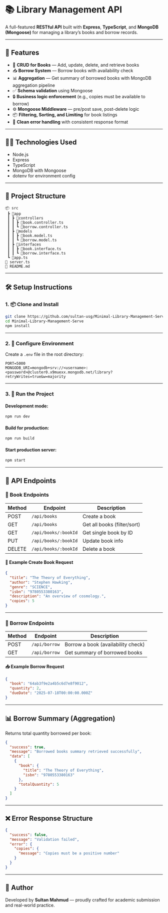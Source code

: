 
# 📚 Library Management API

A full-featured **RESTful API** built with **Express**, **TypeScript**, and **MongoDB (Mongoose)** for managing a library’s books and borrow records.

---

## 🚀 Features

- 🧾 **CRUD for Books** — Add, update, delete, and retrieve books
- 📥 **Borrow System** — Borrow books with availability check
- 📊 **Aggregation** — Get summary of borrowed books with MongoDB aggregation pipeline
- ✅ **Schema validation** using Mongoose
- 🔒 **Business logic enforcement** (e.g., copies must be available to borrow)
- ⚙️ **Mongoose Middleware** — pre/post save, post-delete logic
- 📦 **Filtering, Sorting, and Limiting** for book listings
- 🔐 **Clean error handling** with consistent response format

---

## 🧑‍💻 Technologies Used

- Node.js
- Express
- TypeScript
- MongoDB with Mongoose
- dotenv for environment config

---

## 📁 Project Structure

```
📦 src
 ┣ 📂app
 ┃ ┣ 📂controllers
 ┃ ┃ ┣ 📜book.controller.ts
 ┃ ┃ ┗ 📜borrow.controller.ts
 ┃ ┣ 📂models
 ┃ ┃ ┣ 📜book.model.ts
 ┃ ┃ ┗ 📜borrow.model.ts
 ┃ ┣ 📂interfaces
 ┃ ┃ ┣ 📜book.interface.ts
 ┃ ┃ ┗ 📜borrow.interface.ts
 ┗ 📜app.ts
📜 server.ts
📜 README.md
```

---

## 🛠️ Setup Instructions

### 1. 📦 Clone and Install

```bash
git clone https://github.com/sultan-usg/Minimal-Library-Management-Server.git
cd Minimal-Library-Management-Serve
npm install
```

---

### 2. 🔑 Configure Environment

Create a `.env` file in the root directory:

```env
PORT=5000
MONGODB_URI=mongodb+srv://<username>:<password>@cluster0.x9muexx.mongodb.net/library?retryWrites=true&w=majority
```

---

### 3. 🧪 Run the Project

#### Development mode:
```bash
npm run dev
```

#### Build for production:
```bash
npm run build
```

#### Start production server:
```bash
npm start
```

---

## 📡 API Endpoints

### 🔹 Book Endpoints

| Method | Endpoint               | Description             |
|--------|------------------------|-------------------------|
| POST   | `/api/books`           | Create a book           |
| GET    | `/api/books`           | Get all books (filter/sort) |
| GET    | `/api/books/:bookId`   | Get single book by ID   |
| PUT    | `/api/books/:bookId`   | Update book info        |
| DELETE | `/api/books/:bookId`   | Delete a book           |

#### 🧾 Example Create Book Request

```json
{
  "title": "The Theory of Everything",
  "author": "Stephen Hawking",
  "genre": "SCIENCE",
  "isbn": "9780553380163",
  "description": "An overview of cosmology.",
  "copies": 5
}
```

---

### 🔹 Borrow Endpoints

| Method | Endpoint       | Description                          |
|--------|----------------|--------------------------------------|
| POST   | `/api/borrow`  | Borrow a book (availability check)  |
| GET    | `/api/borrow`  | Get summary of borrowed books        |

#### 📥 Example Borrow Request

```json
{
  "book": "64ab3f9e2a4b5c6d7e8f9012",
  "quantity": 2,
  "dueDate": "2025-07-18T00:00:00.000Z"
}
```

---

## 📊 Borrow Summary (Aggregation)

Returns total quantity borrowed per book:
```json
{
  "success": true,
  "message": "Borrowed books summary retrieved successfully",
  "data": [
    {
      "book": {
        "title": "The Theory of Everything",
        "isbn": "9780553380163"
      },
      "totalQuantity": 5
    }
  ]
}
```

---

## ❌ Error Response Structure

```json
{
  "success": false,
  "message": "Validation failed",
  "error": {
    "copies": {
      "message": "Copies must be a positive number"
    }
  }
}
```

---


## 🙌 Author

Developed by **Sultan Mahmud** — proudly crafted for academic submission and real-world practice.

